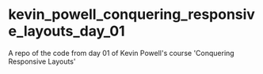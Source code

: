 # kevin_powell_conquering_responsive_layouts_day_01
 A repo of the code from day 01 of Kevin Powell's course 'Conquering Responsive Layouts'
